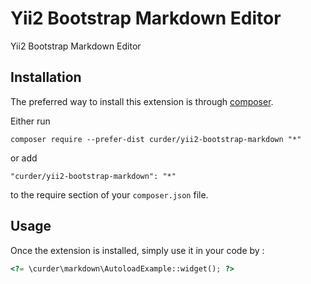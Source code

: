 Yii2 Bootstrap Markdown Editor
==============================
Yii2 Bootstrap Markdown Editor

Installation
------------

The preferred way to install this extension is through [composer](http://getcomposer.org/download/).

Either run

```
composer require --prefer-dist curder/yii2-bootstrap-markdown "*"
```

or add

```
"curder/yii2-bootstrap-markdown": "*"
```

to the require section of your `composer.json` file.


Usage
-----

Once the extension is installed, simply use it in your code by  :

```php
<?= \curder\markdown\AutoloadExample::widget(); ?>
```